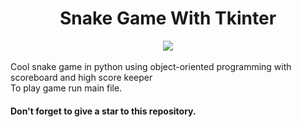 <div align="center">
  <h1> Snake Game With Tkinter </h1>
  <img src="https://user-images.githubusercontent.com/83356501/130110533-92c831c0-d432-4df3-85c5-a27f3835b435.gif" />
</div>
<br>
Cool snake game in python using object-oriented programming with scoreboard and high score keeper
<br>
To play game run main file.

#### Don't forget to give a star to this repository.
